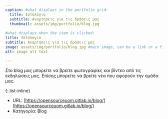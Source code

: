 ```yaml
---
caption: #what displays in the portfolio grid:
  title: Ιστολόγιο
  subtitle: Αναρτήσεις για τις δράσεις μας
  thumbnail: assets/img/portfolio/blog.jpg
  
#what displays when the item is clicked:
title: Ιστολoγιο
subtitle: Αναρτήσεις για τις δράσεις μας
image: assets/img/portfolio/blog.jpg #main image, can be a link or a file in assets/img/portfolio
alt: image alt text

---
```

Στο blog μας μπορείτε να βρείτε φωτογραφίες και βίντεο από τις εκδηλώσεις μας. Επίσης μπορείτε να βρείτε νέα που αφορούν την ομάδα μας.

{:.list-inline} 
- URL: [https://opensourceuom.gitlab.io/blog/](https://opensourceuom.gitlab.io/blog/) 
- Κατηγορία: Blog

